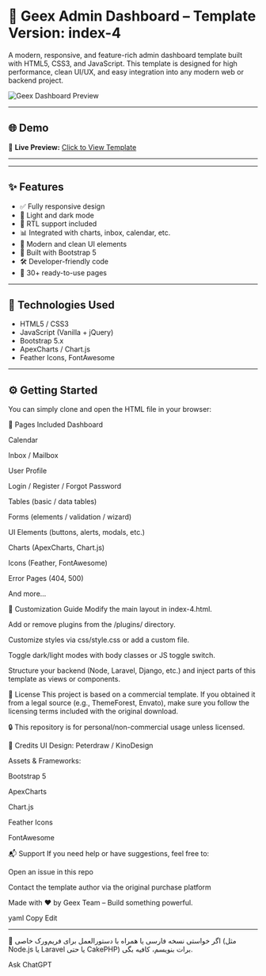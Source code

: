 # 🚀 Geex Admin Dashboard – Template Version: index-4

A modern, responsive, and feature-rich admin dashboard template built with HTML5, CSS3, and JavaScript. This template is designed for high performance, clean UI/UX, and easy integration into any modern web or backend project.

![Geex Dashboard Preview](https://geex.kinodesign.ir/template/assets/images/dashboard-preview.jpg)

---

## 🌐 Demo

🔗 **Live Preview:** [Click to View Template](https://geex.kinodesign.ir/template/index-4.html)

---

<!-- ## 📁 Project Structure
 -->

---

## ✨ Features

- ✅ Fully responsive design
- 🌙 Light and dark mode
- 🔄 RTL support included
- 📊 Integrated with charts, inbox, calendar, etc.
- 🎨 Modern and clean UI elements
- 🧱 Built with Bootstrap 5
- 🛠 Developer-friendly code
- 📁 30+ ready-to-use pages

---

## 🧰 Technologies Used

- HTML5 / CSS3
- JavaScript (Vanilla + jQuery)
- Bootstrap 5.x
- ApexCharts / Chart.js
- Feather Icons, FontAwesome

---

## ⚙️ Getting Started

You can simply clone and open the HTML file in your browser:



🧩 Pages Included
Dashboard

Calendar

Inbox / Mailbox

User Profile

Login / Register / Forgot Password

Tables (basic / data tables)

Forms (elements / validation / wizard)

UI Elements (buttons, alerts, modals, etc.)

Charts (ApexCharts, Chart.js)

Icons (Feather, FontAwesome)

Error Pages (404, 500)

And more...

🧠 Customization Guide
Modify the main layout in index-4.html.

Add or remove plugins from the /plugins/ directory.

Customize styles via css/style.css or add a custom file.

Toggle dark/light modes with body classes or JS toggle switch.

Structure your backend (Node, Laravel, Django, etc.) and inject parts of this template as views or components.

📜 License
This project is based on a commercial template. If you obtained it from a legal source (e.g., ThemeForest, Envato), make sure you follow the licensing terms included with the original download.

🔒 This repository is for personal/non-commercial usage unless licensed.

🙌 Credits
UI Design: Peterdraw / KinoDesign

Assets & Frameworks:

Bootstrap 5

ApexCharts

Chart.js

Feather Icons

FontAwesome

📬 Support
If you need help or have suggestions, feel free to:

Open an issue in this repo

Contact the template author via the original purchase platform

Made with ❤️ by Geex Team – Build something powerful.

yaml
Copy
Edit

---

📌 اگر خواستی نسخه فارسی یا همراه با دستورالعمل برای فریم‌ورک خاصی (مثل Node.js یا Laravel یا حتی CakePHP) برات بنویسم، کافیه بگی.








Ask ChatGPT
```
